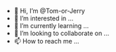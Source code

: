 - 👋 Hi, I’m @Tom-or-Jerry
- 👀 I’m interested in ...
- 🌱 I’m currently learning ...
- 💞️ I’m looking to collaborate on ...
- 📫 How to reach me ...

<!---
Tom-or-Jerry/Tom-or-Jerry is a ✨ special ✨ repository because its `README.md` (this file) appears on your GitHub profile.
You can click the Preview link to take a look at your changes.
--->
